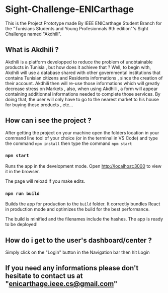 # Sight-Challenge-ENICarthage

This is the Project Prototype made By IEEE ENICarthage Student Branch  for the "Tunisians Students and Young Profesionnals 9th edition"'s Sight Challenge named "Akdhili".

## What is Akdhili ?

Akdhili is a platform developped to reduce the problem of unobtainable products in Tunisia , but how does it achieve that ?
Well, to begin with, Akdhili will use a database shared with other governmental institutions that contains Tunisian citizens and Residents informations , since the creation of their account.
Akdhili then will re-use those informations which will greatly decrease stress on Markets , also, when using Akdhili , a form will appear containing additionnal informations needed to complete those services.
By doing that, the user will only have to go to the nearest market to his house  for buying those products  , etc...

## How can i see the project ?

After getting the project on your machine open the folders location in your command line tool of your choice (or in the terminal in VS Code) and type the command `npm install` then type the command `npm start`

### `npm start`

Runs the app in the development mode.
Open [http://localhost:3000](http://localhost:3000) to view it in the browser.

The page will reload if you make edits.

### `npm run build`

Builds the app for production to the `build` folder.
It correctly bundles React in production mode and optimizes the build for the best performance.

The build is minified and the filenames include the hashes.
The app is ready to be deployed!

## How do i get to the user's dashboard/center ?

Simply click on the "Login" button in the Navigation bar then hit Login

## If you need any informations please don't hesitate to contact us at "enicarthage.ieee.cs@gmail.com"

